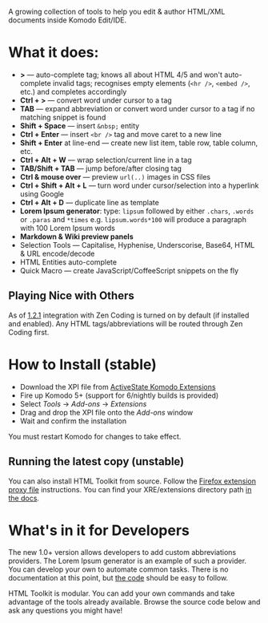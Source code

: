 A growing collection of tools to help you edit & author HTML/XML documents inside Komodo Edit/IDE.

What it does:
=============
- **>** — auto-complete tag; knows all about HTML 4/5 and won't auto-complete invalid tags; recognises empty elements (`<hr />`, `<embed />`, etc.) and completes accordingly
- **Ctrl + >** — convert word under cursor to a tag
- **TAB** — expand abbreviation or convert word under cursor to a tag if no matching snippet is found
- **Shift + Space** — insert `&nbsp;` entity
- **Ctrl + Enter** — insert `<br />` tag and move caret to a new line
- **Shift + Enter** at line-end — create new list item, table row, table column, etc.
- **Ctrl + Alt + W** — wrap selection/current line in a tag
- **TAB/Shift + TAB** — jump before/after closing tag
- **Ctrl & mouse over** — preview `url(..)` images in CSS files
- **Ctrl + Shift + Alt + L** — turn word under cursor/selection into a hyperlink using Google
- **Ctrl + Alt + D** — duplicate line as template
- **Lorem Ipsum generator**: type: `lipsum` followed by either `.chars`, `.words` or `.paras` and `*times` e.g. `lipsum.words*100` will produce a paragraph with 100 Lorem Ipsum words
- **Markdown & Wiki preview panels**
- Selection Tools — Capitalise, Hyphenise, Underscorise, Base64, HTML & URL encode/decode
- HTML Entities auto-complete
- Quick Macro — create JavaScript/CoffeeScript snippets on the fly

Playing Nice with Others
------------------------

As of [1.2.1](http://github.com/StanAngeloff/komodo-html-toolkit/tree/1.2.1) integration with Zen Coding is turned on by default (if installed and enabled). Any HTML tags/abbreviations will be routed through Zen Coding first.

How to Install (stable)
=======================

- Download the XPI file from [ActiveState Komodo Extensions](http://community.activestate.com/xpi/html-toolkit)
- Fire up Komodo 5+ (support for 6/nightly builds is provided)
- Select *Tools* -> *Add-ons* -> *Extensions*
- Drag and drop the XPI file onto the *Add-ons* window
- Wait and confirm the installation

You must restart Komodo for changes to take effect.

Running the latest copy (unstable)
----------------------------------

You can also install HTML Toolkit from source. Follow the
[Firefox extension proxy file](https://developer.mozilla.org/en/Setting_up_extension_development_environment#Firefox_extension_proxy_file)
instructions. You can find your XRE/extensions directory path [in the docs](http://docs.activestate.com/komodo/5.0/trouble.html#appdata_dir).

What's in it for Developers
===========================

The new 1.0+ version allows developers to add custom abbreviations providers. The Lorem Ipsum generator is an example of such a provider.<br />
You can develop your own to automate common tasks. There is no documentation at this point, but [the code](http://github.com/StanAngeloff/komodo-html-toolkit/blob/master/src/content/scripts/command/abbreviation/lipsum.js#path) should be easy to follow.

HTML Toolkit is modular. You can add your own commands and take advantage of the tools already available. Browse the source code below and ask any questions you might have!
